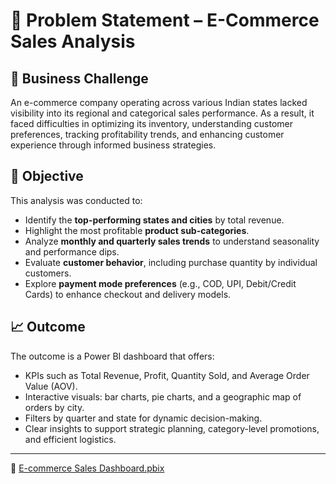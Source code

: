 # 📌 Problem Statement – E-Commerce Sales Analysis

## 🧩 Business Challenge

An e-commerce company operating across various Indian states lacked visibility into its regional and categorical sales performance. As a result, it faced difficulties in optimizing its inventory, understanding customer preferences, tracking profitability trends, and enhancing customer experience through informed business strategies.

## 🎯 Objective

This analysis was conducted to:

- Identify the **top-performing states and cities** by total revenue.
- Highlight the most profitable **product sub-categories**.
- Analyze **monthly and quarterly sales trends** to understand seasonality and performance dips.
- Evaluate **customer behavior**, including purchase quantity by individual customers.
- Explore **payment mode preferences** (e.g., COD, UPI, Debit/Credit Cards) to enhance checkout and delivery models.

## 📈 Outcome

The outcome is a Power BI dashboard that offers:

- KPIs such as Total Revenue, Profit, Quantity Sold, and Average Order Value (AOV).
- Interactive visuals: bar charts, pie charts, and a geographic map of orders by city.
- Filters by quarter and state for dynamic decision-making.
- Clear insights to support strategic planning, category-level promotions, and efficient logistics.

---

🔗 [E-commerce Sales Dashboard.pbix](./E-commerce%20Sales%20Dashboard.pbix)




